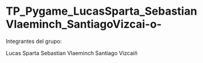 # TP_Pygame_LucasSparta_SebastianVlaeminch_SantiagoVizcai-o-

Integrantes del grupo:

Lucas Sparta Sebastian Vlaeminch Santiago Vizcaiñ